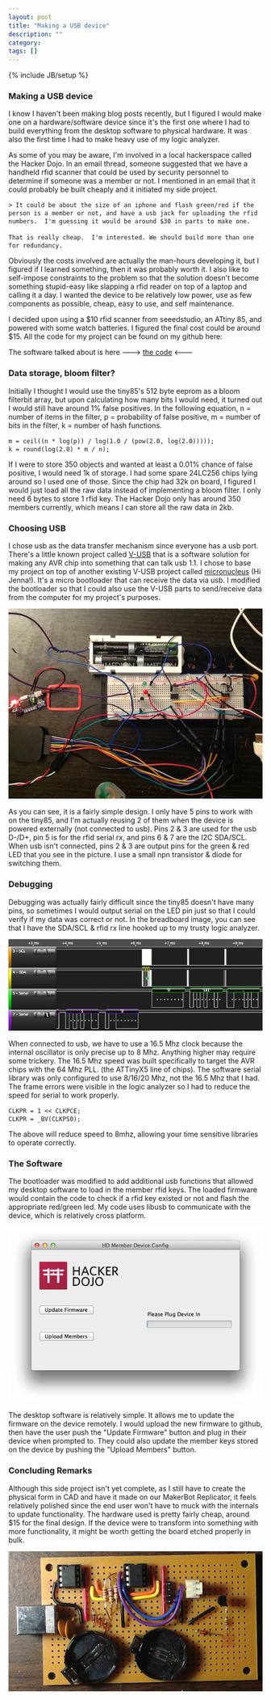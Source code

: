 ```yaml
---
layout: post
title: "Making a USB device"
description: ""
category: 
tags: []
---
```

{% include JB/setup %}

### Making a USB device

I know I haven't been making blog posts recently, but I figured I would make one on a hardware/software device since
it's the first one where I had to build everything from the desktop software to physical hardware.  It was also the
first time I had to make heavy use of my logic analyzer.

As some of you may be aware, I'm involved in a local hackerspace called the Hacker Dojo.  In an email thread, someone
suggested that we have a handheld rfid scanner that could be used by security personnel to determine if someone was
a member or not.  I mentioned in an email that it could probably be built cheaply and it initiated my side project. 

    > It could be about the size of an iphone and flash green/red if the person is a member or not, and have a usb jack for uploading the rfid numbers.  I'm guessing it would be around $30 in parts to make one.

    That is really cheap.  I'm interested. We should build more than one for redundancy.

Obviously the costs involved are actually the man-hours developing it, but I figured if I learned something, then it
was probably worth it.  I also like to self-impose constraints to the problem so that the solution doesn't become
something stupid-easy like slapping a rfid reader on top of a laptop and calling it a day.  I wanted the device to 
be relatively low power, use as few components as possible, cheap, easy to use, and self maintenance.

I decided upon using a $10 rfid scanner from seeedstudio, an ATtiny 85, and powered with some watch batteries.  I figured
the final cost could be around $15.  All the code for my project can be found on my github here:

The software talked about is here ---> [the code](https://github.com/deanmao/dojo_member_tool) <---

### Data storage, bloom filter?

Initially I thought I would use the tiny85's 512 byte eeprom as a bloom filterbit array, but upon calculating how many bits I would need, it turned out I would still have around 1% false positives.  In the following equation, n = number of 
items in the filter, p = probability of false positive, m = number of bits in the filter, k = number of hash functions.

    m = ceil((n * log(p)) / log(1.0 / (pow(2.0, log(2.0)))));
    k = round(log(2.0) * m / n);

If I were to store 350 objects and wanted at least a 0.01% chance of false positive, I would need 1k of storage.  I had
some spare 24LC256 chips lying around so I used one of those.  Since the chip had 32k on board, I figured I would just
load all the raw data instead of implementing a bloom filter.  I only need 6 bytes to store 1 rfid key.  The Hacker
Dojo only has around 350 members currently, which means I can store all the raw data in 2kb.  

### Choosing USB

I chose usb as the data transfer mechanism since everyone has a usb port.  There's a little known project called 
[V-USB](http://www.obdev.at/products/vusb/index.html) that is a software solution for making any AVR chip into something
that can talk usb 1.1.  I chose to base my project on top of another existing V-USB project called
[micronucleus](https://github.com/bluebie/micronucleus-t85) (Hi Jenna!).  It's a micro bootloader that can receive the
data via usb.  I modified the bootloader so that I could also use the V-USB parts to send/receive data from the computer
for my project's purposes.

<img src="/images/rfid_breadboard.jpg">

As you can see, it is a fairly simple design.  I only have 5 pins to work with on the tiny85, and I'm actually reusing 2
of them when the device is powered externally (not connected to usb).  Pins 2 & 3 are used for the usb D-/D+, pin 5 is 
for the rfid serial rx, and pins 6 & 7 are the I2C SDA/SCL.  When usb isn't connected, pins 2 & 3 are output pins for 
the green & red LED that you see in the picture.  I use a small npn transistor & diode for switching them.  

### Debugging

Debugging was actually fairly difficult since the tiny85 doesn't have many pins, so sometimes I would output serial on the 
LED pin just so that I could verify if my data was correct or not.  In the breadboard image, you can see that I have the
SDA/SCL & rfid rx line hooked up to my trusty logic analyzer.

<img src="/images/saleae_logic.png">
 
When connected to usb, we have to use a 16.5 Mhz clock because the internal oscillator is only precise up to 8 Mhz.  Anything
higher may require some trickery.  The 16.5 Mhz speed was built specifically to target the AVR chips with the 64 Mhz PLL. 
(the ATTinyX5 line of chips).  The software serial library was only configured to use 8/16/20 Mhz, not the 16.5 Mhz that I
had.  The frame errors were visible in the logic analyzer so I had to reduce the speed for serial to work properly.

    CLKPR = 1 << CLKPCE;
    CLKPR = _BV(CLKPS0);

The above will reduce speed to 8mhz, allowing your time sensitive libraries to operate correctly. 

### The Software

The bootloader was modified to add additional usb functions that allowed my desktop software to load in the member rfid
keys.  The loaded firmware would contain the code to check if a rfid key existed or not and flash the appropriate red/green
led.  My code uses libusb to communicate with the device, which is relatively cross platform.

<img src="/images/desktop_software.png">

The desktop software is relatively simple.  It allows me to update the firmware on the device remotely.  I would upload the
new firmware to github, then have the user push the "Update Firmware" button and plug in their device when prompted to.
They could also update the member keys stored on the device by pushing the "Upload Members" button.

### Concluding Remarks

Although this side project isn't yet complete, as I still have to create the physical form in CAD and have it made on our
MakerBot Replicator, it feels relatively polished since the end user won't have to muck with the internals to update
functionality.  The hardware used is pretty fairly cheap, around $15 for the final design.  If the device were to 
transform into something with more functionality, it might be worth getting the board etched properly in bulk.  

<img src="/images/rfid_wired.jpg">
